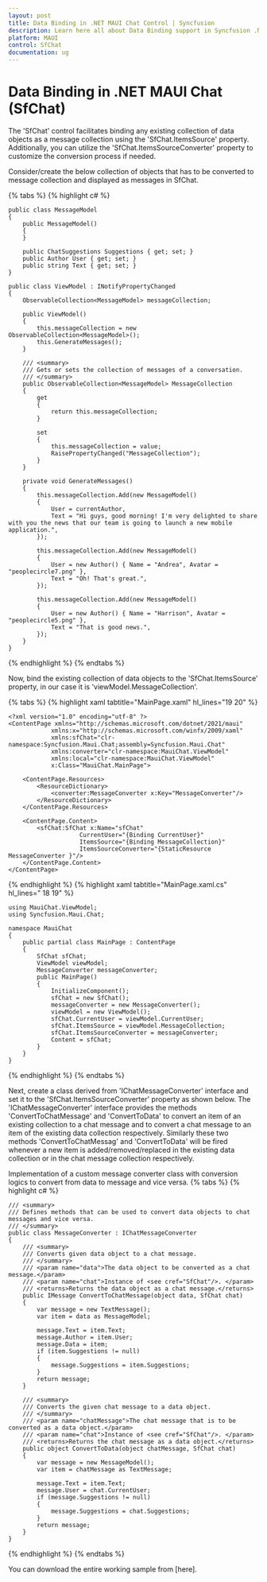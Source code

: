 ```yaml
---
layout: post
title: Data Binding in .NET MAUI Chat Control | Syncfusion
description: Learn here all about Data Binding support in Syncfusion .NET MAUI Chat (SfChat) control, its elements and more.
platform: MAUI
control: SfChat
documentation: ug
---
```


# Data Binding in .NET MAUI Chat (SfChat)

The 'SfChat' control facilitates binding any existing collection of data objects as a message collection using the 'SfChat.ItemsSource' property. Additionally, you can utilize the 'SfChat.ItemsSourceConverter' property to customize the conversion process if needed.

Consider/create the below collection of objects that has to be converted to message collection and displayed as messages in SfChat.

{% tabs %}
{% highlight c# %}
    
    public class MessageModel
    {
        public MessageModel()
        {
        }

        public ChatSuggestions Suggestions { get; set; }
        public Author User { get; set; }
        public string Text { get; set; }
    }

    public class ViewModel : INotifyPropertyChanged
    {
        ObservableCollection<MessageModel> messageCollection;

        public ViewModel()
        {
            this.messageCollection = new ObservableCollection<MessageModel>();
            this.GenerateMessages();
        }

        /// <summary>
        /// Gets or sets the collection of messages of a conversation.
        /// </summary>
        public ObservableCollection<MessageModel> MessageCollection
        {
            get
            {
                return this.messageCollection;
            }

            set
            {
                this.messageCollection = value;
                RaisePropertyChanged("MessageCollection");
            }
        }

        private void GenerateMessages()
        {
            this.messageCollection.Add(new MessageModel()
            {
                User = currentAuthor,
                Text = "Hi guys, good morning! I'm very delighted to share with you the news that our team is going to launch a new mobile application.",
            });

            this.messageCollection.Add(new MessageModel()
            {
                User = new Author() { Name = "Andrea", Avatar = "peoplecircle7.png" },
                Text = "Oh! That's great.",
            });

            this.messageCollection.Add(new MessageModel()
            {
                User = new Author() { Name = "Harrison", Avatar = "peoplecircle5.png" },
                Text = "That is good news.",
            });
        }
    }
{% endhighlight %}
{% endtabs %}

Now, bind the existing collection of data objects to the 'SfChat.ItemsSource' property, in our case it is 'viewModel.MessageCollection'. 

{% tabs %}
{% highlight xaml tabtitle="MainPage.xaml" hl_lines="19 20" %}
    
    <?xml version="1.0" encoding="utf-8" ?>
    <ContentPage xmlns="http://schemas.microsoft.com/dotnet/2021/maui"
                xmlns:x="http://schemas.microsoft.com/winfx/2009/xaml"
                xmlns:sfChat="clr-namespace:Syncfusion.Maui.Chat;assembly=Syncfusion.Maui.Chat"
                xmlns:converter="clr-namespace:MauiChat.ViewModel"
                xmlns:local="clr-namespace:MauiChat.ViewModel"
                x:Class="MauiChat.MainPage">

        <ContentPage.Resources>
            <ResourceDictionary>
                <converter:MessageConverter x:Key="MessageConverter"/>
            </ResourceDictionary>
        </ContentPage.Resources>

        <ContentPage.Content>
            <sfChat:SfChat x:Name="sfChat"
                        CurrentUser="{Binding CurrentUser}"
                        ItemsSource="{Binding MessageCollection}"
                        ItemsSourceConverter="{StaticResource MessageConverter }"/>
        </ContentPage.Content>
    </ContentPage>

{% endhighlight %}
{% highlight xaml tabtitle="MainPage.xaml.cs" hl_lines=" 18 19" %}
    
    using MauiChat.ViewModel;
    using Syncfusion.Maui.Chat;

    namespace MauiChat
    {
        public partial class MainPage : ContentPage
        {
            SfChat sfChat;
            ViewModel viewModel;
            MessageConverter messageConverter;
            public MainPage()
            {
                InitializeComponent();
                sfChat = new SfChat();
                messageConverter = new MessageConverter();
                viewModel = new ViewModel();
                sfChat.CurrentUser = viewModel.CurrentUser;
                sfChat.ItemsSource = viewModel.MessageCollection;
                sfChat.ItemsSourceConverter = messageConverter;
                Content = sfChat;
            }       
        }
    }
{% endhighlight %}
{% endtabs %}

Next, create a class derived from 'IChatMessageConverter' interface and set it to the 'SfChat.ItemsSourceConverter' property as shown below. The 'IChatMessageConverter' interface provides the methods 'ConvertToChatMessage' and 'ConvertToData' to convert an item of an existing collection to a chat message and to convert a chat message to an item of the existing data collection respectively. Similarly these two methods 'ConvertToChatMessag' and 'ConvertToData' will be fired whenever a new item is added/removed/replaced in the existing data collection or in the chat message collection respectively.

Implementation of a custom message converter class with conversion logics to convert from data to message and vice versa.
{% tabs %}
{% highlight c# %}

    
    /// <summary>
    /// Defines methods that can be used to convert data objects to chat messages and vice versa.
    /// </summary>
    public class MessageConverter : IChatMessageConverter
    {
        /// <summary>
        /// Converts given data object to a chat message.
        /// </summary>
        /// <param name="data">The data object to be converted as a chat message.</param>
        /// <param name="chat">Instance of <see cref="SfChat"/>. </param>
        /// <returns>Returns the data object as a chat message.</returns>
        public IMessage ConvertToChatMessage(object data, SfChat chat)
        {
            var message = new TextMessage();
            var item = data as MessageModel;

            message.Text = item.Text;
            message.Author = item.User;
            message.Data = item;
            if (item.Suggestions != null)
            {
                message.Suggestions = item.Suggestions;
            }
            return message;
        }

        /// <summary>
        /// Converts the given chat message to a data object.
        /// </summary>
        /// <param name="chatMessage">The chat message that is to be converted as a data object.</param>
        /// <param name="chat">Instance of <see cref="SfChat"/>. </param>
        /// <returns>Returns the chat message as a data object.</returns>
        public object ConvertToData(object chatMessage, SfChat chat)
        {
            var message = new MessageModel();
            var item = chatMessage as TextMessage;

            message.Text = item.Text;
            message.User = chat.CurrentUser;
            if (message.Suggestions != null)
            {
                message.Suggestions = chat.Suggestions;
            }
            return message;
        }
    }
{% endhighlight %}
{% endtabs %}

You can download the entire working sample from [here].

